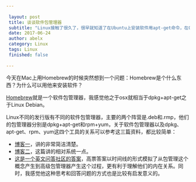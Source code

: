 ```yaml
---
 
 layout: post
 title: 谈谈软件包管理器
 subtitle: "Linux接触了很久了，很早就知道了在Ubuntu上安装软件用apt-get命令，在Centos上安装软件用yum命令，也听说过deb包管理和rpm包管理，但是一直也没弄懂他们的关系，这里谈谈Linux的软件包管理器。"
 date: 2017-06-24 
 author: abelx 
 category: Linux
 tags: Linux
 finished: false 
 
--- 
```


今天在Mac上用Homebrew的时候突然想到一个问题：Homebrew是个什么东西？为什么可以用他来安装软件？

[Homebrew](https://brew.sh/index_zh-cn.html)就是一个软件包管理器，我感觉他之于osx就相当于dpkg+apt-get之于Linux Debian。

Linux不同的发行版有不同的软件包管理器，主要的两个阵营是.deb和.rmp，他们的包管理器分别是dpkg+apt-get和rpm+yum，关于软件包管理器以及dpkg、apt-get、rpm、yum这四个工具的关系可以参考这三篇资料，都比较简单：

- [博客一](http://www.cnblogs.com/purgiant/p/3515878.html)，讲的非常简洁清楚。
- [博客二](https://itbilu.com/linux/management/NJ8WlHCmM.html)，这篇讲的相对系统一点。
- [这是一个英文问答社区的答案](https://askubuntu.com/questions/309113/what-is-the-difference-between-dpkg-and-aptitude-apt-get)，高票答案以时间线的形式模拟了从包管理这个概念产生到高级包管理器产生这个过程，更有利于理解他们的内在关系。同时，我感觉他这种思考和回答问题的方式也是比较有启发意义的。


